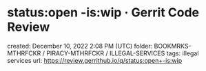 # status:open -is:wip · Gerrit Code Review

created: December 10, 2022 2:08 PM (UTC)
folder: BOOKMRKS-MTHRFCKR / PIRACY-MTHRFCKR / ILLEGAL-SERVICES
tags: illegal services
url: https://review.gerrithub.io/q/status:open+-is:wip